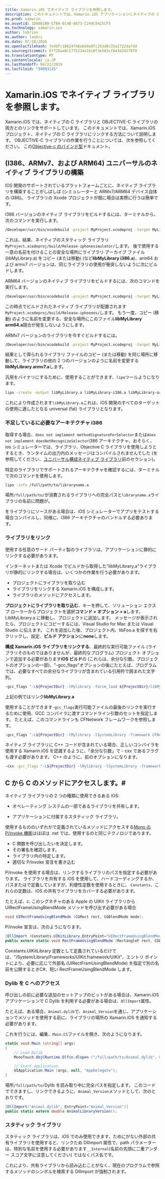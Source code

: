 ```yaml
---
title: Xamarin.iOS でネイティブ ライブラリを参照します。
description: このドキュメントでは、Xamarin.iOS アプリケーションにネイティブの C ライブラリにリンクする方法について説明します。 ユニバーサルのネイティブ ライブラリと C のメソッドへのアクセスをビルドする方法を説明C#します。
ms.prod: xamarin
ms.assetid: 1DA80280-E78A-EC4B-8673-C249C8425CF5
ms.technology: xamarin-ios
author: lobrien
ms.author: laobri
ms.date: 07/28/2016
ms.openlocfilehash: 7ed8fc18624f46abd4a9fc293d8c33a1722da7dd
ms.sourcegitcommit: 6f728aa0c1775224e16c0f3e583cf843d34270f9
ms.translationtype: MT
ms.contentlocale: ja-JP
ms.lasthandoff: 04/22/2019
ms.locfileid: "59893115"
---
```

# <a name="referencing-native-libraries-in-xamarinios"></a>Xamarin.iOS でネイティブ ライブラリを参照します。

Xamarin.iOS では、ネイティブの C ライブラリと OBJECTIVE-C ライブラリの両方とのリンクをサポートしています。 このドキュメントでは、Xamarin.iOS プロジェクト、ネイティブの C ライブラリにリンクする方法について説明します。 OBJECTIVE-C ライブラリの作業を行うことについては、次を参照してください。 この[Objective-c のバインド型](~/ios/platform/binding-objective-c/index.md)ドキュメント。

<a name="building_native" />

## <a name="building-universal-native-libraries-i386-armv7-and-arm64"></a>(I386、ARMv7、および ARM64) ユニバーサルのネイティブ ライブラリの構築

IOS 開発のサポートされているプラットフォームごとに、ネイティブ ライブラリを構築することがしばしば (シミュレーターと ARMv7/ARM64 デバイス自体の i386)。 ライブラリの Xcode プロジェクトが既に場合は実際に行うは簡単です。

I386 バージョンのネイティブ ライブラリをビルドするには、ターミナルから、次のコマンドを実行します。

```bash
/Developer/usr/bin/xcodebuild -project MyProject.xcodeproj -target MyLibrary -sdk iphonesimulator -arch i386 -configuration Release clean build
```

これは、結果、ネイティブのスタティック ライブラリ `MyProject.xcodeproj/build/Release-iphonesimulator/`します。 後で使用する一意の名前を付けることの安全な場所にライブラリ アーカイブ ファイル (libMyLibrary.a) をコピー (または移動) (など**libMyLibrary i386.a**)、arm64 および armv7 バージョンは、同じライブラリの使用が衝突しないように次にビルドします。

ARM64 バージョンのネイティブ ライブラリをビルドするには、次のコマンドを実行します。

```bash
/Developer/usr/bin/xcodebuild -project MyProject.xcodeproj -target MyLibrary -sdk iphoneos -arch arm64 -configuration Release clean build
```

この時点でビルドされたネイティブ ライブラリが配置されます`MyProject.xcodeproj/build/Release-iphoneos/`します。 もう一度、コピー (移動) のように名前を変更する、安全な場所にこのファイル**libMyLibrary arm64.a**競合が発生しないようにします。

ARMv7 バージョンのライブラリを今すぐビルドするには。

```bash
/Developer/usr/bin/xcodebuild -project MyProject.xcodeproj -target MyLibrary -sdk iphoneos -arch armv7 -configuration Release clean build
```

結果として得られるライブラリ ファイルのコピー (または移動) を同じ場所に移動して、ライブラリの他の 2 つのバージョンのように名前を変更する**libMyLibrary armv7.a**します。

汎用をバイナリにするために、使用することができます、`lipo`ツールようになります。

```bash
lipo -create -output libMyLibrary.a libMyLibrary-i386.a libMyLibrary-arm64.a libMyLibrary-armv7.a
```

これにより作成されます`libMyLibrary.a`これは、iOS 開発のすべてのターゲットの使用に適したとなる universal (fat) ライブラリとなります。


### <a name="missing-required-architecture-i386"></a>不足しているに必要なアーキテクチャ i386

取得する場合、`does not implement methodSignatureForSelector`または`does not implement doesNotRecognizeSelector`i386 アーキテクチャ、おそらく、ios シミュレーターでは、ライブラリ、Objective C ライブラリを使用しようとするとき、ランタイムの出力内のメッセージはコンパイルされませんでした (を参照してください、[ユニバーサル構成ネイティブ ライブラリ](#building_native)前のセクション)。

特定のライブラリでサポートされるアーキテクチャを確認するには、ターミナルで次のコマンドを使用します。

```bash
lipo -info /full/path/to/libraryname.a
```

場所`/full/path/to/`が消費されるライブラリへの完全パスと`libraryname.a`ライブラリの名前に問題が。

をライブラリにソースがある場合は、iOS シミュレーターでアプリをテストする場合コンパイルし、同様に、i386 アーキテクチャのバンドルする必要あります。

### <a name="linking-your-library"></a>ライブラリをリンク

使用する任意のサード パーティ製のライブラリは、アプリケーションに静的にリンクする必要があります。 

インターネットまたは Xcode でビルドから取得した"libMyLibrary.a"ライブラリが静的にリンクする場合は、いくつかの作業を行う必要があります。

-  プロジェクトにライブラリを取り込む
-  ライブラリをリンクする Xamarin.iOS を構成します。
-  ライブラリのメソッドにアクセスします。


**プロジェクトにライブラリを取り込む**、キーを押して、ソリューション エクスプ ローラーからプロジェクトを選択**コマンド + オプション + a**します。 LibMyLibrary.a に移動し、プロジェクトに追加します。 メッセージが表示されたら、プロジェクトにコピーするには、Visual Studio for Mac または Visual Studio に伝えます。 これを追加した後、プロジェクト内、libFoo.a を探すを右クリックし、設定、**ビルド アクション**に**none**します。

**構成 Xamarin.iOS ライブラリをリンクする**、最終的な実行可能ファイル (ライブラリそのものではありませんが、最終的なプログラム) プロジェクト オプションで追加する必要があります**iOS ビルド**の (これらは、余分な引数。プロジェクトのオプションの一部)、"-gcc_flags"オプションの後にたとえば、プログラムでは、必要なすべての余分なライブラリが含まれている引用符で囲まれた文字列。

```bash
-gcc_flags "-L${ProjectDir} -lMylibrary -force_load ${ProjectDir}/libMyLibrary.a"
```

上記の例ではリンク**libMyLibrary.a**

使用することができます`-gcc_flags`実行可能ファイルの最後のリンクを実行するために使用、GCC コンパイラに渡すコマンドライン引数のセットを指定します。 たとえば、このコマンドラインも CFNetwork フレームワークを参照します。

```bash
-gcc_flags "-L${ProjectDir} -lMylibrary -lSystemLibrary -framework CFNetwork -force_load ${ProjectDir}/libMyLibrary.a"
```

ネイティブ ライブラリに C++ コードが含まれている場合、正しいコンパイラを使用する Xamarin.iOS を認識するように、「余分な引数」で - cxx であるフラグも渡す必要があります。 C++ のように、前のオプションになります。

```bash
-cxx -gcc_flags "-L${ProjectDir} -lMylibrary -lSystemLibrary -framework CFNetwork -force_load ${ProjectDir}/libMyLibrary.a"
```

<a name="Accessing_C_Methods_from_C#" />

## <a name="accessing-c-methods-from-c35"></a>C から C のメソッドにアクセスします。&#35;

ネイティブ ライブラリの 2 つの種類に使用できるある iOS:

-  オペレーティング システムの一部であるライブラリを共有します。

-  アプリケーションに付属するスタティック ライブラリ。


使用するもののいずれかで定義されているメソッドにアクセスする[Mono の P/invoke 機能](https://www.mono-project.com/docs/advanced/pinvoke/)はほぼは .net では、使用するのと同じテクノロジであります。

-  C 関数を呼び出したいを決定します。
-  その署名を確認します。
-  ライブラリ内の特定します。
-  適切な P/invoke 宣言を書き込む

P/invoke を使用する場合は、リンクするライブラリのパスを指定する必要があります。 ライブラリを共有する iOS を使用して、ハードコーディングするか、パスまたはで定義していますが、利便性定数を使用するときに、 `Constants`、これらの定数は、iOS の共有ライブラリをカバーする必要があります。

たとえば、c: このシグネチャのある Apple の UIKit ライブラリから UIRectFrameUsingBlendMode メソッドを呼び出す必要がある場合

```csharp
void UIRectFrameUsingBlendMode (CGRect rect, CGBlendMode mode);
```

P/invoke 宣言は、次のようになります。

```csharp
[DllImport (Constants.UIKitLibrary,EntryPoint="UIRectFrameUsingBlendMode")]
public extern static void RectFrameUsingBlendMode (RectangleF rect, CGBlendMode blendMode);
```

Constants.UIKitLibrary 定数として定義されているだけでは、"/System/Library/Frameworks/UIKit.framework/UIKit"、エントリ ポイントにより、必要に応じて外部名 (UIRectFramUsingBlendMode) を指定で別の名前を公開するときC#、短い RectFrameUsingBlendMode します。

<a name="Accessing_C_Dylibs" />

### <a name="accessing-c-dylibs"></a>Dylib を C へのアクセス

呼び出しの前に必要な追加のセットアップのビットがある場合は、Xamarin.iOS アプリケーションで C Dylib を利用する必要がある場合は、`DllImport`属性。

たとえば、ある場合、`Animal.dylib`で、`Animal_Version`を通じ、アプリケーションでメソッドを使用する前に、ライブラリの場所の Xamarin.iOS を通知する必要があります。

これを行うには、編集、`Main.CS`ファイルを開き、次のようになります。

```csharp
static void Main (string[] args)
{
    // Load Dylib
    MonoTouch.ObjCRuntime.Dlfcn.dlopen ("/full/path/to/Animal.dylib", 0);

    // Start application
    UIApplication.Main (args, null, "AppDelegate");
}
```

場所`/full/path/to/`Dylib を読み取り中に完全パスを指定します。 このコードでできますし、リンクできるように、`Animal_Version`メソッドとして、次のとおりです。

```csharp
[DllImport("Animal.dylib", EntryPoint="Animal_Version")]
public static extern double AnimalLibraryVersion();
```

<a name="Static_Libraries" />

### <a name="static-libraries"></a>スタティック ライブラリ

スタティック ライブラリは、iOS でのみ使用できます、ためにがない外部の共有ライブラリを使用すると、リンクため DllImport 属性で、path パラメーターは、特別な名前を使用する必要があります`__Internal`(名前の先頭に二重アンダー スコア文字に注意してください) ではなくパス名です。

これにより、共有ライブラリから読み込むことがなく、現在のプログラムで参照するメソッドのシンボルを検索する DllImport が強制されます。

